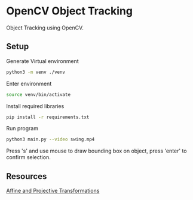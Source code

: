 # OpenCV Object Tracking
Object Tracking using OpenCV.


## Setup
Generate Virtual environment
```bash
python3 -m venv ./venv
```
Enter environment
```bash
source venv/bin/activate
```
Install required libraries
```bash
pip install -r requirements.txt
```
Run program 
```bash
python3 main.py --video swing.mp4
```
Press 's' and use mouse to draw bounding box on object, press 'enter' to confirm selection.

## Resources
[Affine and Projective Transformations](https://www.graphicsmill.com/docs/gm5/Transformations.htm)
